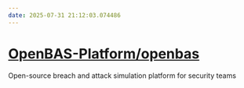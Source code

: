 ```yaml
---
date: 2025-07-31 21:12:03.074486
---
```


# [OpenBAS-Platform/openbas](https://github.com/OpenBAS-Platform/openbas)

Open-source breach and attack simulation platform for security teams